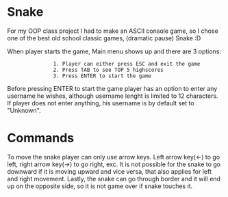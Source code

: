 # Snake

For my OOP class project I had to make an ASCII console game, so I chose one of the best old school classic games, (dramatic pause) Snake :D

When player starts the game, Main menu shows up and there are 3 options:
                   
                   1. Player can either press ESC and exit the game
                   2. Press TAB to see TOP 5 highscores
                   3. Press ENTER to start the game

Before pressing ENTER to start the game player has an option to enter any username he wishes, although username lenght is limited to 12 characters. If player does not enter anything, his username is by default set to "Unknown". 

# Commands

To move the snake player can only use arrow keys. Left arrow key(<-) to go left, right arrow key(->) to go right, exc. It is not possible for the snake to go downward if it is moving upward and vice versa, that also applies for left and right movement. Lastly, the snake can go through border and it will end up on the opposite side, so it is not game over if snake touches it.
